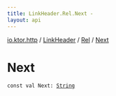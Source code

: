 ```yaml
---
title: LinkHeader.Rel.Next - 
layout: api
---
```


<div class='api-docs-breadcrumbs'><a href="../../index.html">io.ktor.http</a> / <a href="../index.html">LinkHeader</a> / <a href="index.html">Rel</a> / <a href="./-next.html">Next</a></div>

# Next

<div class="signature"><code><span class="keyword">const</span> <span class="keyword">val </span><span class="identifier">Next</span><span class="symbol">: </span><a href="https://kotlinlang.org/api/latest/jvm/stdlib/kotlin/-string/index.html"><span class="identifier">String</span></a></code></div>
